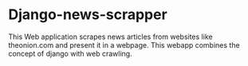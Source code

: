 # Django-news-scrapper

This Web application scrapes news articles from websites like theonion.com and present it in a webpage. This webapp combines the concept of django with web crawling.
